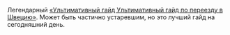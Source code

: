 Легендарный [«Ультимативный гайд Ультимативный гайд по переезду в Швецию»](https://web.archive.org/web/20210216094141/https://tjournal.ru/s/emigration/328714-ultimativnyy-gayd-po-pereezdu-v-shveciyu). Может быть частично устаревшим, но это лучший гайд на сегодняшний день.
